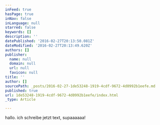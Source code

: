 ```yaml
---
inFeed: true
hasPage: true
inNav: false
inLanguage: null
starred: false
keywords: []
description: ''
datePublished: '2016-02-27T20:13:50.081Z'
dateModified: '2016-02-27T20:13:49.620Z'
authors: []
publisher:
  name: null
  domain: null
  url: null
  favicon: null
title: ''
author: []
sourcePath: _posts/2016-02-27-1de53248-1919-4cdf-9672-4d0992b1eefe.md
published: true
url: 1de53248-1919-4cdf-9672-4d0992b1eefe/index.html
_type: Article

---
```

hallo. ich schreibe jetzt text, supaaaaaa!